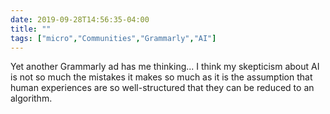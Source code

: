 ```yaml
---
date: 2019-09-28T14:56:35-04:00
title: ""
tags: ["micro","Communities","Grammarly","AI"]
---
```

Yet another Grammarly ad has me thinking... I think my skepticism about AI is not so much the mistakes it makes so much as it is the assumption that human experiences are so well-structured that they can be reduced to an algorithm.
